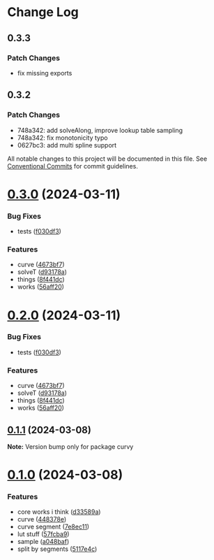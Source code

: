 # Change Log

## 0.3.3

### Patch Changes

- fix missing exports

## 0.3.2

### Patch Changes

- 748a342: add solveAlong, improve lookup table sampling
- 748a342: fix monotonicity typo
- 0627bc3: add multi spline support

All notable changes to this project will be documented in this file.
See [Conventional Commits](https://conventionalcommits.org) for commit guidelines.

# [0.3.0](https://github.com/tkofh/curvy/compare/curvy@0.1.1...curvy@0.3.0) (2024-03-11)

### Bug Fixes

- tests ([f030df3](https://github.com/tkofh/curvy/commit/f030df38db21919d28bb01fbd09b6d9134e27a89))

### Features

- curve ([4673bf7](https://github.com/tkofh/curvy/commit/4673bf7bb489f77fcd5d57f30b107a7fdf5e3bb3))
- solveT ([d93178a](https://github.com/tkofh/curvy/commit/d93178ac9d4423b7568f1de6eec122ec97253fb6))
- things ([8f441dc](https://github.com/tkofh/curvy/commit/8f441dc16e856958d476eae63d5c8e4ea1881599))
- works ([56aff20](https://github.com/tkofh/curvy/commit/56aff2048ec94bb34cc1ea0239728f89e79b86ad))

# [0.2.0](https://github.com/tkofh/curvy/compare/curvy@0.1.1...curvy@0.2.0) (2024-03-11)

### Bug Fixes

- tests ([f030df3](https://github.com/tkofh/curvy/commit/f030df38db21919d28bb01fbd09b6d9134e27a89))

### Features

- curve ([4673bf7](https://github.com/tkofh/curvy/commit/4673bf7bb489f77fcd5d57f30b107a7fdf5e3bb3))
- solveT ([d93178a](https://github.com/tkofh/curvy/commit/d93178ac9d4423b7568f1de6eec122ec97253fb6))
- things ([8f441dc](https://github.com/tkofh/curvy/commit/8f441dc16e856958d476eae63d5c8e4ea1881599))
- works ([56aff20](https://github.com/tkofh/curvy/commit/56aff2048ec94bb34cc1ea0239728f89e79b86ad))

## [0.1.1](https://github.com/tkofh/curvy/compare/curvy@0.1.0...curvy@0.1.1) (2024-03-08)

**Note:** Version bump only for package curvy

# [0.1.0](https://github.com/tkofh/curvy/compare/curvy@0.6.2...curvy@0.1.0) (2024-03-08)

### Features

- core works i think ([d33589a](https://github.com/tkofh/curvy/commit/d33589a93baf93ea3419500ce4acd5483437a72b))
- curve ([448378e](https://github.com/tkofh/curvy/commit/448378e456e93e74e8b84671684706610c6d1153))
- curve segment ([7e8ec11](https://github.com/tkofh/curvy/commit/7e8ec119e79c23b61f28a1d2cbe6d77d4d72c8c5))
- lut stuff ([57fcba9](https://github.com/tkofh/curvy/commit/57fcba98dc8bcee5449aa15c90754ddafcfdb249))
- sample ([a048baf](https://github.com/tkofh/curvy/commit/a048bafb2437b7d99d646436a1d20ddcabb1df63))
- split by segments ([5117e4c](https://github.com/tkofh/curvy/commit/5117e4cc68fdf14fe28f26dd0c97477a80c1e822))
